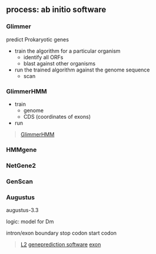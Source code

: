 ## process: ab initio software
### Glimmer
predict Prokaryotic genes
- train the algorithm for a particular organism
	- identify all ORFs
	- blast against other organisms
- run the trained algorithm against the genome sequence
	- scan 
### GlimmerHMM
- train
	- genome 
	- CDS (coordinates of exons)
- run
> [GlimmerHMM](http://www.cs.jhu.edu/~genomics/Publications/eukGF.pdf)

### HMMgene
### NetGene2
### GenScan
### Augustus
 augustus-3.3

logic: model for Dm

intron/exon boundary
stop codon
start codon

> [L2](https://learn-eu-central-1-prod-fleet01-xythos.s3-eu-central-1.amazonaws.com/5d1b15b77a8ac/6028078?response-content-disposition=inline%3B%20filename%2A%3DUTF-8%27%27bio2_lecture3_2020.pdf&response-content-type=application%2Fpdf&X-Amz-Algorithm=AWS4-HMAC-SHA256&X-Amz-Date=20200225T110706Z&X-Amz-SignedHeaders=host&X-Amz-Expires=21600&X-Amz-Credential=AKIAZH6WM4PLYI3L4QWN%2F20200225%2Feu-central-1%2Fs3%2Faws4_request&X-Amz-Signature=aa10a816e78cc63fe377edec1bf5dbff87481e2f2ce3aade4f563999e8240618)
> [geneprediction software](http://www.geneprediction.org/software.html)
> [exon](https://www.biostars.org/p/6391/)
<!--stackedit_data:
eyJoaXN0b3J5IjpbMTg1NzU4MjE5MiwxNzAyNDMwOTAwLDIyNT
E5MzcyNiwtMTM4MzU4MjQ4MCwtMTY4NDI2MDY1OCwtMTIzNTIw
NjEyNywtMTYzOTgxMzMxMSw4NjE4MjA4NDZdfQ==
-->
